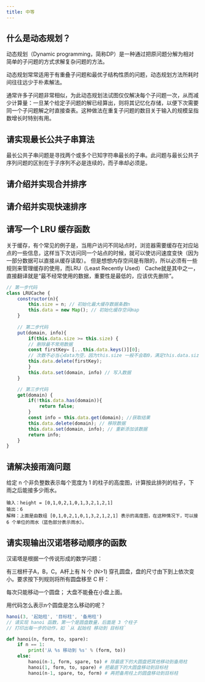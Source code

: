 ```yaml
---
title: 中等
---
```


## 什么是动态规划？

<Answer>

动态规划（Dynamic programming，简称DP）是一种通过把原问题分解为相对简单的子问题的方式求解复杂问题的方法。

动态规划常常适用于有重叠子问题和最优子结构性质的问题，动态规划方法所耗时间往往远少于朴素解法。

通常许多子问题非常相似，为此动态规划法试图仅仅解决每个子问题一次，从而减少计算量：一旦某个给定子问题的解已经算出，则将其记忆化存储，以便下次需要同一个子问题解之时直接查表。这种做法在重复子问题的数目关于输入的规模呈指数增长时特别有用。

</Answer>

## 请实现最长公共子串算法

最长公共子串问题是寻找两个或多个已知字符串最长的子串。此问题与最长公共子序列问题的区别在于子序列不必是连续的，而子串却必须是。

<Answer>

</Answer>

## 请介绍并实现合并排序

<Answer>

</Answer>

## 请介绍并实现快速排序

<Answer>

</Answer>

## 请写一个 LRU 缓存函数

关于缓存，有个常见的例子是，当用户访问不同站点时，浏览器需要缓存在对应站点的一些信息，这样当下次访问同一个站点的时候，就可以使访问速度变快（因为一部分数据可以直接从缓存读取）。 但是想想内存空间是有限的，所以必须有一些规则来管理缓存的使用，而LRU（Least Recently Used） Cache就是其中之一，直接翻译就是“最不经常使用的数据，重要性是最低的，应该优先删除”。

<Answer>

```js
// 第一步代码
class LRUCache {
    constructor(n){
        this.size = n; // 初始化最大缓存数据条数n
        this.data = new Map(); // 初始化缓存空间map
    }
    
    // 第二步代码
    put(domain, info){
        if(this.data.size >= this.size) {
        // 删除最不常用数据
        const firstKey= [...this.data.keys()][0];
        // 次数不必当心data为空，因为this.size 一般不会取0，满足this.data.size >= this.size时，this.data自然也不为空。
        this.data.delete(firstKey);
        }
        this.data.set(domain, info) // 写入数据
    }

    // 第三步代码
    get(domain) {
        if(!this.data.has(domain)){
            return false;
        }
        const info = this.data.get(domain); //获取结果
        this.data.delete(domain); // 移除数据
        this.data.set(domain, info); // 重新添加该数据
        return info;
    }
}
```

</Answer>

## 请解决接雨滴问题

给定 n 个非负整数表示每个宽度为 1 的柱子的高度图，计算按此排列的柱子，下雨之后能接多少雨水。

```
输入：height = [0,1,0,2,1,0,1,3,2,1,2,1]
输出：6
解释：上面是由数组 [0,1,0,2,1,0,1,3,2,1,2,1] 表示的高度图，在这种情况下，可以接 6 个单位的雨水（蓝色部分表示雨水）。 
```

<Answer>

</Answer>

## 请实现输出汉诺塔移动顺序的函数

汉诺塔是根据一个传说形成的数学问题：

有三根杆子A，B，C。A杆上有 N 个 (N>1) 穿孔圆盘，盘的尺寸由下到上依次变小。要求按下列规则将所有圆盘移至 C 杆：

每次只能移动一个圆盘；
大盘不能叠在小盘上面。

用代码怎么表示n个圆盘是怎么移动的呢？

```js
hanoi(3, '起始柱', '目标柱', '备用柱')
// 请实现 hanoi 函数，第一个是圆盘数量，后面是 3 个柱子
// 打印出每一步的动作，如 `从 起始柱 移动到 目标柱`
```

<Answer>

```py
def hanoi(n, form, to, spare):
    if n == 1:
        print('从 %s 移动到 %s' % (form, to))
    else:
        hanoi(n-1, form, spare, to) # 除最底下的大圆盘把其他移动到备用柱
        hanoi(1, form, to, spare) # 把最底下的大圆盘移动到目标柱
        hanoi(n-1, spare, to, form) # 再把备用柱上的圆盘移动到目标柱
```

</Answer>
